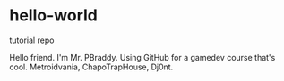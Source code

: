 # hello-world
tutorial repo

Hello friend. I'm Mr. PBraddy. Using GitHub for a gamedev course that's cool.
Metroidvania, ChapoTrapHouse, Dj0nt.
